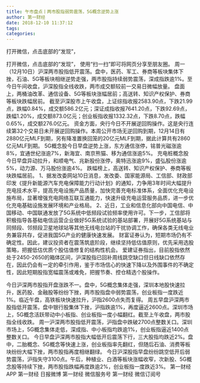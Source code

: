 ```yaml
---
title: 午市盘点丨两市股指弱势震荡，5G概念逆势上涨
author: 第一财经
date: 2018-12-10 11:37:12
tags: 
categories: 
---
```

打开微信，点击底部的“发现”，
<!-- more -->
打开微信，点击底部的“发现”，
使用“扫一扫”即可将网页分享至朋友圈。
周一（12月10日）沪深两市股指低开震荡。盘中，医药、军工、券商等板块集体下挫，石油、5G等板块相继逆势走强，两市股指持续弱势震荡，深成指跌逾1%。至今日午间收盘，沪深股指全线收跌，两市成交额较前一交易日微幅放量。
盘面上，两桶油改革、通信设备、5G等板块涨幅居前；高送转、知识产权保护、券商等板块跌幅居前。
截至沪深股市上午收盘，上证综指收报2583.90点，下跌21.99点，跌幅0.84%，成交额586.2亿元；深证成指收报7641.20点，下跌92.69点，跌幅1.20%，成交额873.0亿元；创业板指收报1332.32点，下跌8.70点，跌幅0.65%，成交额276.0亿元。
资金方面，央行今日不开展逆回购操作。这是央行连续第32个交易日未开展逆回购操作。本周公开市场无逆回购到期，12月14日有2880亿元MLF到期，另有降准置换回笼的20亿元MLF到期，据此计算共有2860亿元MLF到期。
5G概念股今日早盘逆势上涨，东方通信涨停，铭普光磁涨逾8%，宜通世纪涨逾7%，新海宜、南京熊猫、移为通信涨逾5%。
充电桩概念股今日早盘异动拉升，和顺电气、兆新股份涨停，奥特迅涨逾9%，盛弘股份涨逾5%，动力源、万马股份涨逾4%。
跌幅榜上，高送转、知识产权保护、券商等板块跌幅居前。
1、据发改委网站10日消息，发改委、国家能源局、工信部、财政部印发《提升新能源汽车充电保障能力行动计划》的通知，力争用3年时间大幅提升充电技术水平，提高充电设施产品质量，加快完善充电标准体系，全面优化充电设施布局，显著增强充电网络互联互通能力，快速升级充电运营服务品质，进一步优化充电基础设施发展环境和产业格局。
2、近日，工业和信息化部向中国电信、中国移动、中国联通发放了5G系统中低频段试验频率使用许可。下一步，工信部将积极指导各基础电信运营企业做好5G系统试验的基站部署，开展好5G系统基站与同频段、邻频段卫星地球站等其他无线电台站的干扰协调工作，确保各类无线电业务兼容共存，促进我国5G产业的健康快速发展。
财富证券认为，短期市场仍有不确定性。因此，建议投资者在震荡筑底阶段，继续坚持低估值原则，优先采用选股策略，把握低估优质个股估值修复的结构性机会。
爱建证券指出，目前股指依然处于2450-2650的箱体区间，沪深股指已回补周线跳空缺口但日线缺口依然存在，因此仍会有一定的牵引作用，鉴于市场信心的快速下降以及外围事件的不确定性，因此短期股指宽幅震荡或难免，把握节奏、控仓精选个股操作。
 
 
今日沪深两市股指开盘涨跌不一。盘中，5G概念集体走强，深圳本地股快速拉升，医药股、金融股等纷纷下挫，两市股指盘中弱势震荡，创业板指一度跌近1%。临近午盘，高铁板块快速拉升，沪指2600点失而复得。
周五早盘沪深两市股指低开震荡，盘中银行股集体下挫，沪指跌逾1%，再度逼近2600点。深圳市场上，5G概念活跃带动中小板指、创业板指一度小幅翻红。截至上午收盘，两市股指全线收跌。
周一沪深两市股指低开震荡，沪指盘中跌破2700点整数关口。深圳市场上，5G概念集体走低，深成指、中小板指均跌逾1%，创业板指逼近1400点整数关口。
今日早盘沪深两市股指大幅低开后震荡下行，三大股指均跌近2%。盘中，二胎概念、5G概念等快速上涨，创业板指率先翻红，但随后石油、消费等板块纷纷大幅下挫，两市股指再度相继翻绿。
今日沪深股指早盘纷纷跳空低开后弱势震荡，沪指失守3100点。午后，种植业、白酒等板块涨幅收窄，次新股、5G概念股等持续下挫，两市股指跌幅再度跌逾2%，创业板指一度跌近3%。
第一财经
APP
第一财经
日报微博
第一财经
微信服务号
第一财经
微信订阅号
